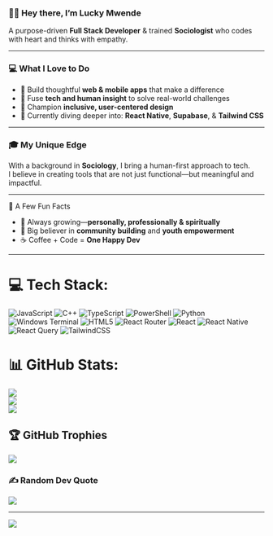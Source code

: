
### 👋🏾 Hey there, I’m **Lucky Mwende**  
A purpose-driven **Full Stack Developer** & trained **Sociologist** who codes with heart and thinks with empathy.  

---

### 💻 What I Love to Do
- 🧠 Build thoughtful **web & mobile apps** that make a difference  
- 🤝 Fuse **tech and human insight** to solve real-world challenges  
- 🎯 Champion **inclusive, user-centered design**  
- 🧪 Currently diving deeper into: **React Native**, **Supabase**, & **Tailwind CSS**

---

### 🎓 My Unique Edge  
With a background in **Sociology**, I bring a human-first approach to tech.  
I believe in creating tools that are not just functional—but meaningful and impactful.

---

🌱 A Few Fun Facts  
- 🌸 Always growing—**personally, professionally & spiritually**  
- 💬 Big believer in **community building** and **youth empowerment**  
- ☕ Coffee + Code = **One Happy Dev**  

---

# 💻 Tech Stack:
![JavaScript](https://img.shields.io/badge/javascript-%23323330.svg?style=for-the-badge&logo=javascript&logoColor=%23F7DF1E) ![C++](https://img.shields.io/badge/c++-%2300599C.svg?style=for-the-badge&logo=c%2B%2B&logoColor=white) ![TypeScript](https://img.shields.io/badge/typescript-%23007ACC.svg?style=for-the-badge&logo=typescript&logoColor=white) ![PowerShell](https://img.shields.io/badge/PowerShell-%235391FE.svg?style=for-the-badge&logo=powershell&logoColor=white) ![Python](https://img.shields.io/badge/python-3670A0?style=for-the-badge&logo=python&logoColor=ffdd54) ![Windows Terminal](https://img.shields.io/badge/Windows%20Terminal-%234D4D4D.svg?style=for-the-badge&logo=windows-terminal&logoColor=white) ![HTML5](https://img.shields.io/badge/html5-%23E34F26.svg?style=for-the-badge&logo=html5&logoColor=white) ![React Router](https://img.shields.io/badge/React_Router-CA4245?style=for-the-badge&logo=react-router&logoColor=white) ![React](https://img.shields.io/badge/react-%2320232a.svg?style=for-the-badge&logo=react&logoColor=%2361DAFB) ![React Native](https://img.shields.io/badge/react_native-%2320232a.svg?style=for-the-badge&logo=react&logoColor=%2361DAFB) ![React Query](https://img.shields.io/badge/-React%20Query-FF4154?style=for-the-badge&logo=react%20query&logoColor=white) ![TailwindCSS](https://img.shields.io/badge/tailwindcss-%2338B2AC.svg?style=for-the-badge&logo=tailwind-css&logoColor=white)
# 📊 GitHub Stats:
![](https://github-readme-stats.vercel.app/api?username=luckymwende&theme=transparent&hide_border=false&include_all_commits=false&count_private=false)<br/>
![](https://nirzak-streak-stats.vercel.app/?user=luckymwende&theme=transparent&hide_border=false)<br/>
![](https://github-readme-stats.vercel.app/api/top-langs/?username=luckymwende&theme=transparent&hide_border=false&include_all_commits=false&count_private=false&layout=compact)

## 🏆 GitHub Trophies
![](https://github-profile-trophy.vercel.app/?username=luckymwende&theme=radical&no-frame=false&no-bg=false&margin-w=4)

### ✍️ Random Dev Quote
![](https://quotes-github-readme.vercel.app/api?type=horizontal&theme=radical)

---
[![](https://visitcount.itsvg.in/api?id=luckymwende&icon=0&color=0)](https://visitcount.itsvg.in)

<!-- Proudly created with GPRM ( https://gprm.itsvg.in ) -->
